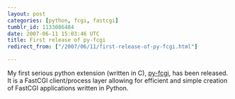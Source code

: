 ```yaml
---
layout: post
categories: [python, fcgi, fastcgi]
tumblr_id: 1133086484  
date: 2007-06-11 15:03:46 UTC
title: First release of py-fcgi
redirect_from: ["/2007/06/11/first-release-of-py-fcgi.html"]

---
```


My first serious python extension (written in C), <a href="http://trac.hunch.se/pyfcgi">py-fcgi</a>, has been released.
It is a FastCGI client/process layer allowing for efficient and simple creation of FastCGI applications written in Python.

